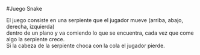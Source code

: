 #Juego Snake  

El juego consiste en una serpiente que el jugador mueve (arriba, abajo, derecha, izquierda)  
dentro de un plano y va comiendo lo que se encuentra, cada vez que come algo la serpiente crece.  
Si la cabeza de la serpiente choca con la cola el jugador pierde.  
